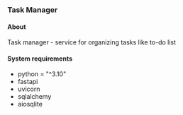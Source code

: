 ### Task Manager

#### About

Task manager - service for organizing tasks like to-do list

#### System requirements

- python = "^3.10"
- fastapi
- uvicorn
- sqlalchemy
- aiosqlite
